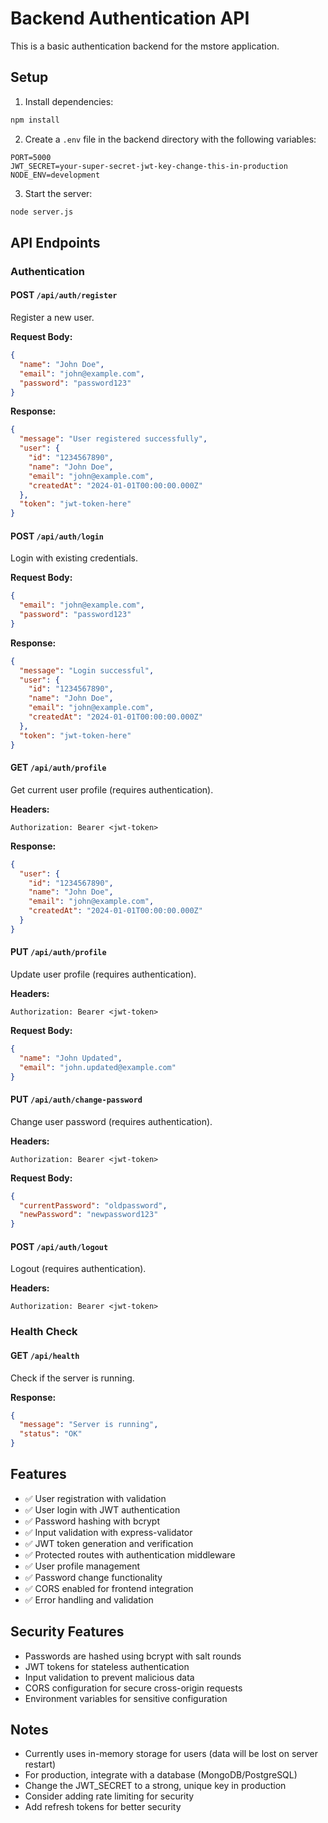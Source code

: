 # Backend Authentication API

This is a basic authentication backend for the mstore application.

## Setup

1. Install dependencies:
```bash
npm install
```

2. Create a `.env` file in the backend directory with the following variables:
```
PORT=5000
JWT_SECRET=your-super-secret-jwt-key-change-this-in-production
NODE_ENV=development
```

3. Start the server:
```bash
node server.js
```

## API Endpoints

### Authentication

#### POST `/api/auth/register`
Register a new user.

**Request Body:**
```json
{
  "name": "John Doe",
  "email": "john@example.com",
  "password": "password123"
}
```

**Response:**
```json
{
  "message": "User registered successfully",
  "user": {
    "id": "1234567890",
    "name": "John Doe",
    "email": "john@example.com",
    "createdAt": "2024-01-01T00:00:00.000Z"
  },
  "token": "jwt-token-here"
}
```

#### POST `/api/auth/login`
Login with existing credentials.

**Request Body:**
```json
{
  "email": "john@example.com",
  "password": "password123"
}
```

**Response:**
```json
{
  "message": "Login successful",
  "user": {
    "id": "1234567890",
    "name": "John Doe",
    "email": "john@example.com",
    "createdAt": "2024-01-01T00:00:00.000Z"
  },
  "token": "jwt-token-here"
}
```

#### GET `/api/auth/profile`
Get current user profile (requires authentication).

**Headers:**
```
Authorization: Bearer <jwt-token>
```

**Response:**
```json
{
  "user": {
    "id": "1234567890",
    "name": "John Doe",
    "email": "john@example.com",
    "createdAt": "2024-01-01T00:00:00.000Z"
  }
}
```

#### PUT `/api/auth/profile`
Update user profile (requires authentication).

**Headers:**
```
Authorization: Bearer <jwt-token>
```

**Request Body:**
```json
{
  "name": "John Updated",
  "email": "john.updated@example.com"
}
```

#### PUT `/api/auth/change-password`
Change user password (requires authentication).

**Headers:**
```
Authorization: Bearer <jwt-token>
```

**Request Body:**
```json
{
  "currentPassword": "oldpassword",
  "newPassword": "newpassword123"
}
```

#### POST `/api/auth/logout`
Logout (requires authentication).

**Headers:**
```
Authorization: Bearer <jwt-token>
```

### Health Check

#### GET `/api/health`
Check if the server is running.

**Response:**
```json
{
  "message": "Server is running",
  "status": "OK"
}
```

## Features

- ✅ User registration with validation
- ✅ User login with JWT authentication
- ✅ Password hashing with bcrypt
- ✅ Input validation with express-validator
- ✅ JWT token generation and verification
- ✅ Protected routes with authentication middleware
- ✅ User profile management
- ✅ Password change functionality
- ✅ CORS enabled for frontend integration
- ✅ Error handling and validation

## Security Features

- Passwords are hashed using bcrypt with salt rounds
- JWT tokens for stateless authentication
- Input validation to prevent malicious data
- CORS configuration for secure cross-origin requests
- Environment variables for sensitive configuration

## Notes

- Currently uses in-memory storage for users (data will be lost on server restart)
- For production, integrate with a database (MongoDB/PostgreSQL)
- Change the JWT_SECRET to a strong, unique key in production
- Consider adding rate limiting for security
- Add refresh tokens for better security
